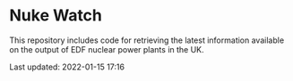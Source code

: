 # Nuke Watch

This repository includes code for retrieving the latest information available on the output of EDF nuclear power plants in the UK.

Last updated: 2022-01-15 17:16